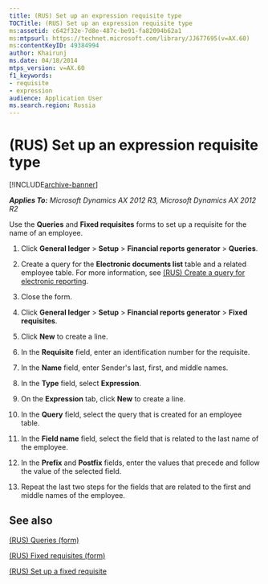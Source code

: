 ```yaml
---
title: (RUS) Set up an expression requisite type
TOCTitle: (RUS) Set up an expression requisite type
ms:assetid: c642f32e-7d8e-487c-be91-fa82094b62a1
ms:mtpsurl: https://technet.microsoft.com/library/JJ677695(v=AX.60)
ms:contentKeyID: 49384994
author: Khairunj
ms.date: 04/18/2014
mtps_version: v=AX.60
f1_keywords:
- requisite
- expression
audience: Application User
ms.search.region: Russia
---
```


# (RUS) Set up an expression requisite type 


[!INCLUDE[archive-banner](includes/archive-banner.md)]


_**Applies To:** Microsoft Dynamics AX 2012 R3, Microsoft Dynamics AX 2012 R2_

Use the **Queries** and **Fixed requisites** forms to set up a requisite for the name of an employee.

1.  Click **General ledger** \> **Setup** \> **Financial reports generator** \> **Queries**.

2.  Create a query for the **Electronic documents list** table and a related employee table. For more information, see [(RUS) Create a query for electronic reporting](rus-create-a-query-for-electronic-reporting.md).

3.  Close the form.

4.  Click **General ledger** \> **Setup** \> **Financial reports generator** \> **Fixed requisites**.

5.  Click **New** to create a line.

6.  In the **Requisite** field, enter an identification number for the requisite.

7.  In the **Name** field, enter Sender's last, first, and middle names.

8.  In the **Type** field, select **Expression**.

9.  On the **Expression** tab, click **New** to create a line.

10. In the **Query** field, select the query that is created for an employee table.

11. In the **Field name** field, select the field that is related to the last name of the employee.

12. In the **Prefix** and **Postfix** fields, enter the values that precede and follow the value of the selected field.

13. Repeat the last two steps for the fields that are related to the first and middle names of the employee.

## See also

[(RUS) Queries (form)](https://technet.microsoft.com/library/jj710734\(v=ax.60\))

[(RUS) Fixed requisites (form)](https://technet.microsoft.com/library/jj710680\(v=ax.60\))

[(RUS) Set up a fixed requisite](rus-set-up-a-fixed-requisite.md)

  


